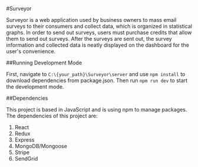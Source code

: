 #Surveyor

Surveyor is a web application used by business owners to mass email surveys to their consumers and collect data, which is organized in statistical graphs. In order to send out surveys, users must purchase credits that allow them to send out surveys. After the surveys are sent out, the survey information and collected data is neatly displayed on the dashboard for the user's convenience.

##Running Development Mode

First, navigate to `C:\{your_path}\Surveyor\server` and use `npm install` to download dependencies from package.json. Then run `npm run dev` to start the development mode.

##Dependencies

This project is based in JavaScript and is using npm to manage packages. The dependencies of this project are:
1. React
2. Redux
3. Express
4. MongoDB/Mongoose
5. Stripe
6. SendGrid
